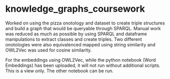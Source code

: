 # knowledge_graphs_coursework

Worked on using the pizza onotology and dataset to create triple structures and build a graph that would be queryable through SPARQL. Manual work was reduced as much as possible by using SPARQL and dataframe manipulations to extract classes and create triples. Two different onotologies were also equivalenced mapped using string similarity and OWL2Vec was used for cosine similarity. 

For the embeddings using OWL2Vec, while the python notebook (Word Embeddings) has been uploaded, it will not run without additional scripts. This is a view only. The other notebook can be run. 
